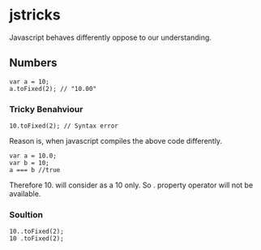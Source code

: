 # jstricks
Javascript behaves differently oppose to our understanding.

## Numbers
```
var a = 10;
a.toFixed(2); // "10.00"
```
### Tricky Benahviour 
```
10.toFixed(2); // Syntax error
```
Reason is, when javascript compiles the above code differently. 
```
var a = 10.0;
var b = 10;
a === b //true
```
Therefore 10. will consider as a 10 only. So . property operator will not be available. 

### Soultion
```
10..toFixed(2);
10 .toFixed(2);
```



 

